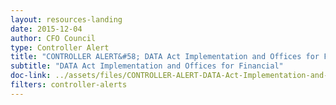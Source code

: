 ```yaml
---
layout: resources-landing
date: 2015-12-04
author: CFO Council
type: Controller Alert
title: "CONTROLLER ALERT&#58; DATA Act Implementation and Offices for Financial Assistance Awards"
subtitle: "DATA Act Implementation and Offices for Financial"
doc-link: ../assets/files/CONTROLLER-ALERT-DATA-Act-Implementation-and-Offices-for-Financial-Assistance.pdf
filters: controller-alerts
---
```

